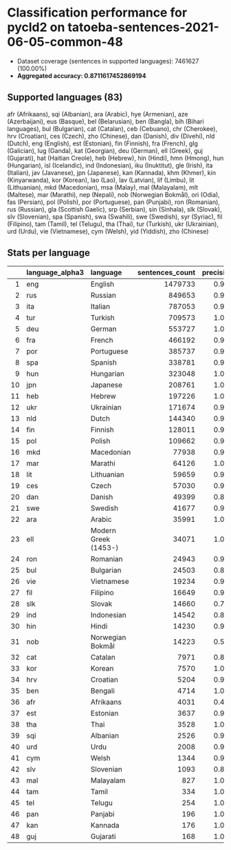 # Classification performance for pycld2 on tatoeba-sentences-2021-06-05-common-48

- Dataset coverage (sentences in supported languages): 7461627 (100.00%)
- **Aggregated accuracy: 0.8711617452869194**

## Supported languages (83)
afr (Afrikaans), sqi (Albanian), ara (Arabic), hye (Armenian), aze (Azerbaijani), eus (Basque), bel (Belarusian), ben (Bangla), bih (Bihari languages), bul (Bulgarian), cat (Catalan), ceb (Cebuano), chr (Cherokee), hrv (Croatian), ces (Czech), zho (Chinese), dan (Danish), div (Divehi), nld (Dutch), eng (English), est (Estonian), fin (Finnish), fra (French), glg (Galician), lug (Ganda), kat (Georgian), deu (German), ell (Greek), guj (Gujarati), hat (Haitian Creole), heb (Hebrew), hin (Hindi), hmn (Hmong), hun (Hungarian), isl (Icelandic), ind (Indonesian), iku (Inuktitut), gle (Irish), ita (Italian), jav (Javanese), jpn (Japanese), kan (Kannada), khm (Khmer), kin (Kinyarwanda), kor (Korean), lao (Lao), lav (Latvian), lif (Limbu), lit (Lithuanian), mkd (Macedonian), msa (Malay), mal (Malayalam), mlt (Maltese), mar (Marathi), nep (Nepali), nob (Norwegian Bokmål), ori (Odia), fas (Persian), pol (Polish), por (Portuguese), pan (Punjabi), ron (Romanian), rus (Russian), gla (Scottish Gaelic), srp (Serbian), sin (Sinhala), slk (Slovak), slv (Slovenian), spa (Spanish), swa (Swahili), swe (Swedish), syr (Syriac), fil (Filipino), tam (Tamil), tel (Telugu), tha (Thai), tur (Turkish), ukr (Ukrainian), urd (Urdu), vie (Vietnamese), cym (Welsh), yid (Yiddish), zho (Chinese)

## Stats per language
|    | language_alpha3   | language             |   sentences_count |   precision |   recall |    f1 |      tp |    fp |      tn |     fn |
|---:|:------------------|:---------------------|------------------:|------------:|---------:|------:|--------:|------:|--------:|-------:|
|  1 | eng               | English              |           1479733 |       0.955 |    0.970 | 0.941 | 1435203 | 68178 | 5913716 |  44530 |
|  2 | rus               | Russian              |            849653 |       0.998 |    0.830 | 0.905 |  705549 |  1619 | 6610355 | 144104 |
|  3 | ita               | Italian              |            787053 |       0.999 |    0.689 | 0.816 |  542549 |   441 | 6674133 | 244504 |
|  4 | tur               | Turkish              |            709573 |       1.000 |    0.923 | 0.960 |  654731 |   110 | 6751944 |  54842 |
|  5 | deu               | German               |            553727 |       1.000 |    0.954 | 0.976 |  528244 |   180 | 6907720 |  25483 |
|  6 | fra               | French               |            466192 |       0.999 |    0.845 | 0.915 |  394106 |   372 | 6995063 |  72086 |
|  7 | por               | Portuguese           |            385737 |       0.982 |    0.865 | 0.912 |  333763 |  6080 | 7069810 |  51974 |
|  8 | spa               | Spanish              |            338781 |       0.995 |    0.798 | 0.883 |  270207 |  1476 | 7121370 |  68574 |
|  9 | hun               | Hungarian            |            323048 |       1.000 |    0.935 | 0.966 |  302013 |   131 | 7138448 |  21035 |
| 10 | jpn               | Japanese             |            208761 |       1.000 |    0.999 | 1.000 |  208635 |     0 | 7252866 |    126 |
| 11 | heb               | Hebrew               |            197226 |       1.000 |    0.841 | 0.914 |  165882 |     4 | 7264397 |  31344 |
| 12 | ukr               | Ukrainian            |            171674 |       0.992 |    0.791 | 0.877 |  135799 |  1148 | 7288805 |  35875 |
| 13 | nld               | Dutch                |            144340 |       0.994 |    0.820 | 0.897 |  118356 |   664 | 7316623 |  25984 |
| 14 | fin               | Finnish              |            128011 |       0.999 |    0.909 | 0.951 |  116372 |   159 | 7333457 |  11639 |
| 15 | pol               | Polish               |            109662 |       0.999 |    0.926 | 0.961 |  101512 |    68 | 7351897 |   8150 |
| 16 | mkd               | Macedonian           |             77938 |       0.973 |    0.477 | 0.635 |   37213 |  1038 | 7382651 |  40725 |
| 17 | mar               | Marathi              |             64126 |       1.000 |    0.967 | 0.983 |   62024 |    24 | 7397477 |   2102 |
| 18 | lit               | Lithuanian           |             59659 |       0.997 |    0.914 | 0.952 |   54501 |   144 | 7401824 |   5158 |
| 19 | ces               | Czech                |             57030 |       0.971 |    0.891 | 0.917 |   50816 |  1511 | 7403086 |   6214 |
| 20 | dan               | Danish               |             49399 |       0.866 |    0.698 | 0.730 |   34494 |  5317 | 7406911 |  14905 |
| 21 | swe               | Swedish              |             41677 |       0.995 |    0.761 | 0.861 |   31709 |   145 | 7419805 |   9968 |
| 22 | ara               | Arabic               |             35991 |       1.000 |    0.776 | 0.874 |   27916 |     1 | 7425635 |   8075 |
| 23 | ell               | Modern Greek (1453-) |             34071 |       1.000 |    1.000 | 1.000 |   34071 |    14 | 7427542 |      0 |
| 24 | ron               | Romanian             |             24943 |       0.963 |    0.811 | 0.866 |   20227 |   780 | 7435904 |   4716 |
| 25 | bul               | Bulgarian            |             24503 |       0.854 |    0.700 | 0.722 |   17140 |  2925 | 7434199 |   7363 |
| 26 | vie               | Vietnamese           |             19234 |       0.995 |    0.991 | 0.990 |   19062 |   103 | 7442290 |    172 |
| 27 | fil               | Filipino             |             16649 |       0.994 |    0.789 | 0.878 |   13136 |    75 | 7444903 |   3513 |
| 28 | slk               | Slovak               |             14660 |       0.704 |    0.788 | 0.643 |   11559 |  4854 | 7442113 |   3101 |
| 29 | ind               | Indonesian           |             14542 |       0.867 |    0.775 | 0.770 |   11270 |  1727 | 7445358 |   3272 |
| 30 | hin               | Hindi                |             14230 |       0.918 |    0.973 | 0.907 |   13848 |  1230 | 7446167 |    382 |
| 31 | nob               | Norwegian Bokmål     |             14223 |       0.566 |    0.796 | 0.528 |   11327 |  8676 | 7438728 |   2896 |
| 32 | cat               | Catalan              |              7971 |       0.807 |    0.685 | 0.681 |    5464 |  1305 | 7452351 |   2507 |
| 33 | kor               | Korean               |              7570 |       1.000 |    0.991 | 0.995 |    7500 |     0 | 7454057 |     70 |
| 34 | hrv               | Croatian             |              5204 |       0.940 |    0.565 | 0.690 |    2942 |   189 | 7456234 |   2262 |
| 35 | ben               | Bengali              |              4714 |       1.000 |    0.777 | 0.874 |    3662 |     0 | 7456913 |   1052 |
| 36 | afr               | Afrikaans            |              4031 |       0.446 |    0.826 | 0.426 |    3330 |  4129 | 7453467 |    701 |
| 37 | est               | Estonian             |              3637 |       0.908 |    0.752 | 0.790 |    2734 |   276 | 7457714 |    903 |
| 38 | tha               | Thai                 |              3528 |       1.000 |    1.000 | 1.000 |    3528 |     0 | 7458099 |      0 |
| 39 | sqi               | Albanian             |              2526 |       0.962 |    0.909 | 0.918 |    2295 |    90 | 7459011 |    231 |
| 40 | urd               | Urdu                 |              2008 |       0.997 |    0.948 | 0.971 |    1903 |     5 | 7459614 |    105 |
| 41 | cym               | Welsh                |              1344 |       0.968 |    0.845 | 0.890 |    1136 |    37 | 7460246 |    208 |
| 42 | slv               | Slovenian            |              1093 |       0.802 |    0.550 | 0.604 |     601 |   148 | 7460386 |    492 |
| 43 | mal               | Malayalam            |               827 |       1.000 |    1.000 | 1.000 |     827 |     0 | 7460800 |      0 |
| 44 | tam               | Tamil                |               334 |       1.000 |    1.000 | 1.000 |     334 |     0 | 7461293 |      0 |
| 45 | tel               | Telugu               |               254 |       1.000 |    1.000 | 1.000 |     254 |     0 | 7461373 |      0 |
| 46 | pan               | Panjabi              |               196 |       1.000 |    1.000 | 1.000 |     196 |     0 | 7461431 |      0 |
| 47 | kan               | Kannada              |               176 |       1.000 |    1.000 | 1.000 |     176 |     0 | 7461451 |      0 |
| 48 | guj               | Gujarati             |               168 |       1.000 |    1.000 | 1.000 |     168 |     0 | 7461459 |      0 |